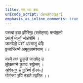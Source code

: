 ```yaml
---
title: यस् त्वा हृदा
unicode_script: devanagari
emphasis_as_inline_comments: true
---
```


यस्त्वा॑ हृ॒दा की॒रिणा॒ (स्तोतृणा) मन्य॑मा॒नो  
ऽम॑र्त्यं॒ मर्त्यो॒ जोह॑वीमि ।  
जात॑वेदो॒ यशो॑ अ॒स्मासु॑ धेहि  
प्र॒जाभि॑रग्ने अमृत॒त्वम॑श्याम् ।।

यस्मै॒ त्वꣳ सु॒कृते॑ जातवेद॒ उ  
लो॒कम॑ग्ने कृ॒णवः॑ स्यो॒नम् ।  
अ॒श्विन॒ꣳ॒ स पु॒त्रिणं॑ वी॒रव॑न्तं॒  
गोम॑न्तꣳ र॒यिं न॑शते स्व॒स्ति ।।
